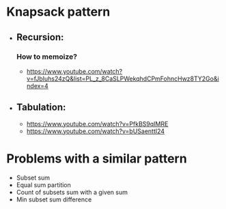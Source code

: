 # Knapsack pattern

- ## Recursion:

  ### How to memoize?

  - https://www.youtube.com/watch?v=fJbIuhs24zQ&list=PL_z_8CaSLPWekqhdCPmFohncHwz8TY2Go&index=4

- ## Tabulation:

  - https://www.youtube.com/watch?v=PfkBS9qIMRE
  - https://www.youtube.com/watch?v=bUSaenttI24

# Problems with a similar pattern

- Subset sum
- Equal sum partition
- Count of subsets sum with a given sum
- Min subset sum difference
